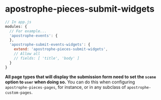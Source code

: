 # apostrophe-pieces-submit-widgets

```javascript
// In app.js
modules: {
  // For example...
  'apostrophe-events': {
  },
  'apostrophe-submit-events-widgets': {
    extend: 'apostrophe-pieces-submit-widgets',
    // Allow all
    // fields: [ 'title', 'body' ]
  }
}
```

**All page types that will display the submission form need to set the `scene` option to `user` when doing so.** You can do this when configuring `apostrophe-pieces-pages`, for instance, or in any subclass of `apostrophe-custom-pages`.

